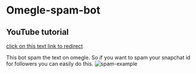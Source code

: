 # Omegle-spam-bot
## YouTube tutorial
[click on this text link to redirect](https://www.youtube.com/c/NoobHacker)

This bot spam the text on omegle. So if you want to spam your snapchat id for followers you can easily do this.
![spam-example](https://i.ibb.co/cCwcgsm/Untitlesd.png)
